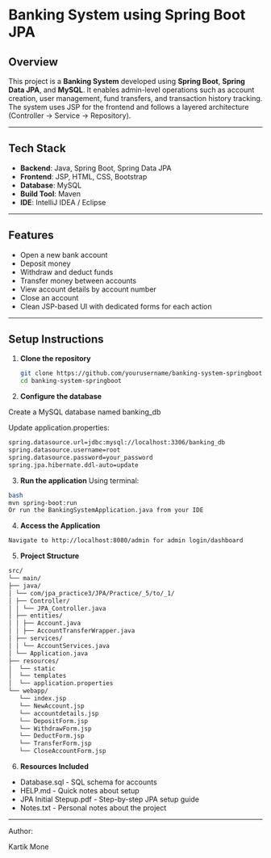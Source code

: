 # Banking System using Spring Boot JPA

## Overview

This project is a **Banking System** developed using **Spring Boot**, **Spring Data JPA**, and **MySQL**. It enables admin-level operations such as account creation, user management, fund transfers, and transaction history tracking. The system uses JSP for the frontend and follows a layered architecture (Controller → Service → Repository).

---

##  Tech Stack

- **Backend**: Java, Spring Boot, Spring Data JPA
- **Frontend**: JSP, HTML, CSS, Bootstrap
- **Database**: MySQL
- **Build Tool**: Maven
- **IDE**: IntelliJ IDEA / Eclipse

---

## Features

-  Open a new bank account
-  Deposit money
-  Withdraw and deduct funds
-  Transfer money between accounts
-  View account details by account number
-  Close an account
-  Clean JSP-based UI with dedicated forms for each action

---

## Setup Instructions

1. **Clone the repository**
   ```bash
   git clone https://github.com/yourusername/banking-system-springboot.git
   cd banking-system-springboot

2. **Configure the database**

Create a MySQL database named banking_db

Update application.properties:
```bash
spring.datasource.url=jdbc:mysql://localhost:3306/banking_db
spring.datasource.username=root
spring.datasource.password=your_password
spring.jpa.hibernate.ddl-auto=update
```
3. **Run the application**
Using terminal:
```bash
bash
mvn spring-boot:run
Or run the BankingSystemApplication.java from your IDE
```
4. **Access the Application**
```bash
Navigate to http://localhost:8080/admin for admin login/dashboard
```

5. **Project Structure**
```bash
src/
└── main/
├── java/
│ └── com/jpa_practice3/JPA/Practice/_5/to/_1/
│ ├── Controller/
│ │ └── JPA_Controller.java
│ ├── entities/
│ │ ├── Account.java
│ │ ├── AccountTransferWrapper.java
│ ├── services/
│ │ └── AccountServices.java
│ └── Application.java
├── resources/
│  └── static
│  └── templates
│  └── application.properties
└── webapp/ 
   └── index.jsp
   └── NewAccount.jsp
   └── accountdetails.jsp
   └── DepositForm.jsp
   └── WithdrawForm.jsp
   └── DeductForm.jsp
   └── TransferForm.jsp
   └── CloseAccountForm.jsp
```
6. **Resources Included**

- Database.sql - SQL schema for accounts
- HELP.md - Quick notes about setup
- JPA Initial Stepup.pdf - Step-by-step JPA setup guide
- Notes.txt - Personal notes about the project

---

Author:

Kartik Mone

